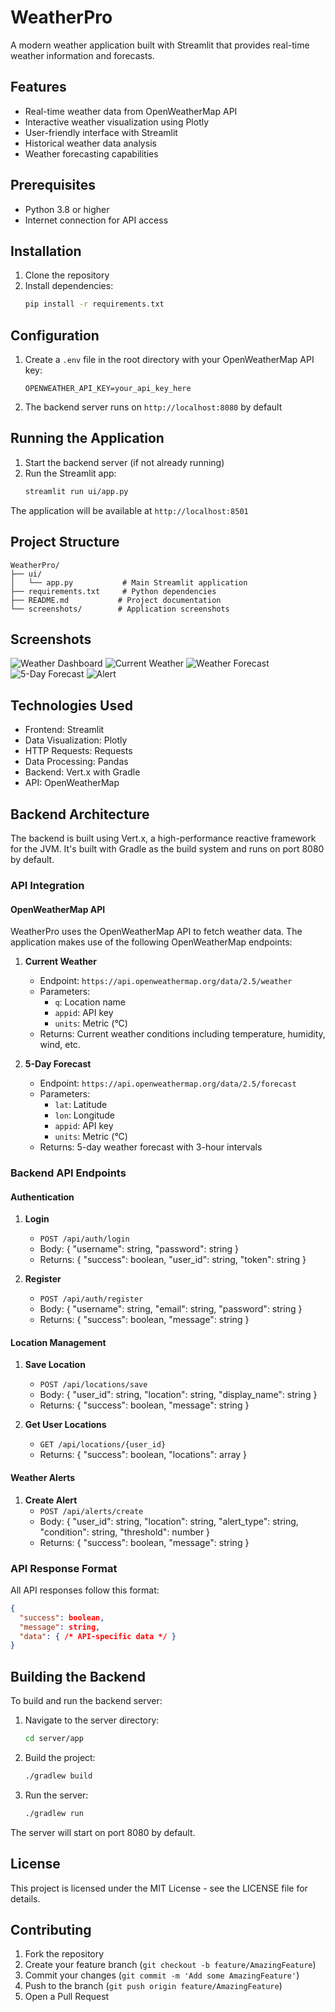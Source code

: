 # WeatherPro

A modern weather application built with Streamlit that provides real-time weather information and forecasts.

## Features

- Real-time weather data from OpenWeatherMap API
- Interactive weather visualization using Plotly
- User-friendly interface with Streamlit
- Historical weather data analysis
- Weather forecasting capabilities

## Prerequisites

- Python 3.8 or higher
- Internet connection for API access

## Installation

1. Clone the repository
2. Install dependencies:
   ```bash
   pip install -r requirements.txt
   ```

## Configuration

1. Create a `.env` file in the root directory with your OpenWeatherMap API key:
   ```
   OPENWEATHER_API_KEY=your_api_key_here
   ```

2. The backend server runs on `http://localhost:8080` by default

## Running the Application

1. Start the backend server (if not already running)
2. Run the Streamlit app:
   ```bash
   streamlit run ui/app.py
   ```

The application will be available at `http://localhost:8501`

## Project Structure

```
WeatherPro/
├── ui/
│   └── app.py           # Main Streamlit application
├── requirements.txt     # Python dependencies
├── README.md           # Project documentation
└── screenshots/        # Application screenshots
```

## Screenshots

![Weather Dashboard](screenshots/home.png)
![Current Weather](screenshots/current.png)
![Weather Forecast](screenshots/hourfore.png)
![5-Day Forecast ](screenshots/forecast.png)
![Alert](screenshots/alert.png)

## Technologies Used

- Frontend: Streamlit
- Data Visualization: Plotly
- HTTP Requests: Requests
- Data Processing: Pandas
- Backend: Vert.x with Gradle
- API: OpenWeatherMap

## Backend Architecture

The backend is built using Vert.x, a high-performance reactive framework for the JVM. It's built with Gradle as the build system and runs on port 8080 by default.

### API Integration

#### OpenWeatherMap API
WeatherPro uses the OpenWeatherMap API to fetch weather data. The application makes use of the following OpenWeatherMap endpoints:

1. **Current Weather**
   - Endpoint: `https://api.openweathermap.org/data/2.5/weather`
   - Parameters:
     - `q`: Location name
     - `appid`: API key
     - `units`: Metric (°C)
   - Returns: Current weather conditions including temperature, humidity, wind, etc.

2. **5-Day Forecast**
   - Endpoint: `https://api.openweathermap.org/data/2.5/forecast`
   - Parameters:
     - `lat`: Latitude
     - `lon`: Longitude
     - `appid`: API key
     - `units`: Metric (°C)
   - Returns: 5-day weather forecast with 3-hour intervals

### Backend API Endpoints

#### Authentication

1. **Login**
   - `POST /api/auth/login`
   - Body: { "username": string, "password": string }
   - Returns: { "success": boolean, "user_id": string, "token": string }

2. **Register**
   - `POST /api/auth/register`
   - Body: { "username": string, "email": string, "password": string }
   - Returns: { "success": boolean, "message": string }

#### Location Management

1. **Save Location**
   - `POST /api/locations/save`
   - Body: { "user_id": string, "location": string, "display_name": string }
   - Returns: { "success": boolean, "message": string }

2. **Get User Locations**
   - `GET /api/locations/{user_id}`
   - Returns: { "success": boolean, "locations": array }

#### Weather Alerts

1. **Create Alert**
   - `POST /api/alerts/create`
   - Body: { "user_id": string, "location": string, "alert_type": string, "condition": string, "threshold": number }
   - Returns: { "success": boolean, "message": string }

### API Response Format

All API responses follow this format:
```json
{
  "success": boolean,
  "message": string,
  "data": { /* API-specific data */ }
}
```

## Building the Backend

To build and run the backend server:

1. Navigate to the server directory:
   ```bash
   cd server/app
   ```

2. Build the project:
   ```bash
   ./gradlew build
   ```

3. Run the server:
   ```bash
   ./gradlew run
   ```

The server will start on port 8080 by default.

## License

This project is licensed under the MIT License - see the LICENSE file for details.

## Contributing

1. Fork the repository
2. Create your feature branch (`git checkout -b feature/AmazingFeature`)
3. Commit your changes (`git commit -m 'Add some AmazingFeature'`)
4. Push to the branch (`git push origin feature/AmazingFeature`)
5. Open a Pull Request

